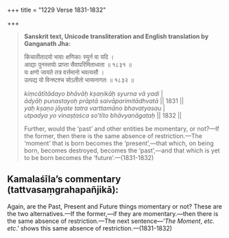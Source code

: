 +++
title = "1229 Verse 1831-1832"

+++
> **Sanskrit text, Unicode transliteration and English translation by Ganganath Jha:** 
>
> किंचातीतादयो भावाः क्षणिकाः स्युर्न वा यदि ।  
> आद्याः पुनस्तयोः प्राप्ता सैवापरिमिताध्वता ॥ १८३१ ॥  
> यः क्षणो जायते तत्र वर्त्तमानो भवत्यसौ ।  
> उत्पद्य यो विनष्टश्च सोऽतीतो भाव्यनागतः ॥ १८३२ ॥ 
>
> *kiṃcātītādayo bhāvāḥ kṣaṇikāḥ syurna vā yadi* \|  
> *ādyāḥ punastayoḥ prāptā saivāparimitādhvatā* \|\| 1831 \|\|  
> *yaḥ kṣaṇo jāyate tatra varttamāno bhavatyasau* \|  
> *utpadya yo vinaṣṭaśca so'tīto bhāvyanāgataḥ* \|\| 1832 \|\| 
>
> Further, would the ‘past’ and other entities be momentary, or not?—If the former, then there is the same absence of restriction.—The ‘moment’ that is born becomes the ‘present’,—that which, on being born, becomes destroyed, becomes the ‘past’,—and that which is yet to be born becomes the ‘future’.—(1831-1832)



## Kamalaśīla’s commentary (tattvasaṃgrahapañjikā):

Again, are the Past, Present and Future things momentary or not? These are the two alternatives.—If the former,—if they are momentary.—then there is the same absence of restriction.—The next sentence—‘*The Moment*, *etc. etc*.’ shows this same absence of restriction.—(1831-1832)


